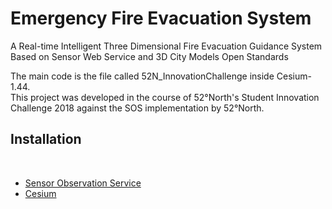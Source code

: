 # Emergency Fire Evacuation System
A Real-time Intelligent Three Dimensional Fire Evacuation Guidance System Based on Sensor Web Service and 3D City Models Open Standards

The main code is the file called 52N_InnovationChallenge inside Cesium-1.44.<br>
This project was developed in the course of 52°North's Student Innovation Challenge 2018 against the SOS implementation by 52°North.<br>


<h2>Installation</h2><br>

<ul>
<li><a href="https://github.com/52north/SOS">Sensor Observation Service</a> </li>
<li><a href="https://github.com/AnalyticalGraphicsInc/cesium">Cesium</a></li>
</ul>
